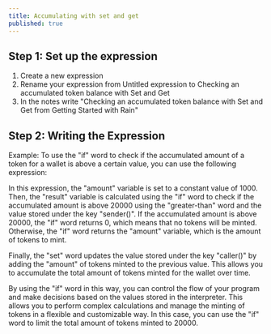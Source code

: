 ```yaml
---
title: Accumulating with set and get
published: true
---
```


<script>
	import Formatter from 'rain-svelte-components/package/formatter/Formatter.svelte';
	import { Parser } from 'rain-svelte-components/package'

	const expression = `/* Calculate the amount of the token to mint */
amount-per-mint: 1000,

/* Create a unique key for each wallet that tries to mint */
caller: context<0 0>(),

/* Get how much has been minted so far for the caller.
** Here we’re using ‘get’ and the storage key is the caller’s wallet address
** This means there’s a unique storage slot for each caller.
** If nothing has been set yet, this will be 0.
 */
amount-so-far: get(caller),

/* Check if the accumulated amount is above a certain value */
condition: less-than(amount-so-far 20000),

/* The amount the caller can mint in this transaction */
amount-for-this-mint: if(condition amount-per-mint 0),

/* Add the accumulated amount and the amount for this transaction. */
new-accumulated-amount: add(amount-so-far amount-for-this-mint),

/* Set the new value 
** We’re using the caller’s address as a storage key again, but now we’re storing the total accumulated amount for retrieval in the next run of this expression.
*/
:set(caller new-accumulated-amount);`
</script>

## Step 1: Set up the expression

1. Create a new expression
2. Rename your expression from Untitled expression to Checking an accumulated token balance with Set and Get
3. In the notes write "Checking an accumulated token balance with Set and Get from Getting Started with Rain"

## Step 2: Writing the Expression

Example: To use the "if" word to check if the accumulated amount of a token for a wallet is above a certain value, you can use the following expression:

<Formatter raw={expression} />

In this expression, the "amount" variable is set to a constant value of 1000. Then, the "result" variable is calculated using the "if" word to check if the accumulated amount is above 20000 using the "greater-than" word and the value stored under the key "sender()". If the accumulated amount is above 20000, the "if" word returns 0, which means that no tokens will be minted. Otherwise, the "if" word returns the "amount" variable, which is the amount of tokens to mint.

Finally, the "set" word updates the value stored under the key "caller()" by adding the "amount" of tokens minted to the previous value. This allows you to accumulate the total amount of tokens minted for the wallet over time.

By using the "if" word in this way, you can control the flow of your program and make decisions based on the values stored in the interpreter. This allows you to perform complex calculations and manage the minting of tokens in a flexible and customizable way. In this case, you can use the "if" word to limit the total amount of tokens minted to 20000.
